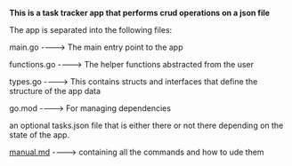__This is a task tracker app that performs crud operations on a json file__

The app is separated into the following files:

main.go ----> The main entry point to the app

functions.go ----> The helper functions abstracted from the user

types.go ----> This contains structs and interfaces that define the structure of the app data

go.mod ----> For managing dependencies

an optional tasks.json file that is either there or not there depending on the state of the app.

[manual.md](/manual.md) ----> containing all the commands and how to ude them
